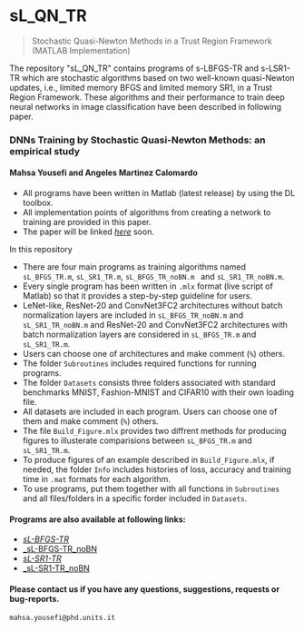 # sL_QN_TR
> Stochastic Quasi-Newton Methods in a Trust Region Framework (MATLAB Implementation)


The repository "sL_QN_TR" contains programs of s-LBFGS-TR and s-LSR1-TR which are stochastic algorithms based on two well-known quasi-Newton updates, i.e., 
limited memory BFGS and limited memory SR1, in a Trust Region Framework. 
These algorithms and their performance to train deep neural networks in image classification have been described in following paper. 

### DNNs Training by Stochastic Quasi-Newton Methods: an empirical study
#### Mahsa Yousefi and Angeles Martinez Calomardo 

* All programs have been written in Matlab (latest release) by using the DL toolbox.
* All implementation points of algorithms from creating a network to training are provided in this paper.
* The paper will be linked [_here_](https://github.com/MATHinDL/sL_QN_TR) soon.

In this repository
* There are four main programs as training algorithms named ```sL_BFGS_TR.m```, ```sL_SR1_TR.m```, ```sL_BFGS_TR_noBN.m ``` and ```sL_SR1_TR_noBN.m```. 
* Every single program has been written in ```.mlx``` format (live script of Matlab) so that it provides a step-by-step guideline for users. 
* LeNet-like, ResNet-20 and ConvNet3FC2 architectures without batch normalization layers are included in ```sL_BFGS_TR_noBN.m``` and ```sL_SR1_TR_noBN.m``` 
and ResNet-20 and ConvNet3FC2 architectures with batch normalization layers are considered in ``` sL_BFGS_TR.m ``` and ```sL_SR1_TR.m```.
* Users can choose one of architectures and make comment (`%`) others.
* The folder `Subroutines` includes required functions for running programs.
* The folder `Datasets` consists three folders associated with standard benchmarks MNIST, Fashion-MNIST and CIFAR10 with their own loading file. 
* All datasets are included in each program. Users can choose one of them and make comment (`%`) others.
* The file `Build_Figure.mlx` provides two diffrent methods for producing figures to illusterate comparisions between ```sL_BFGS_TR.m``` and ```sL_SR1_TR.m```. 
* To produce figures of an example described in `Build_Figure.mlx`, if needed, the folder `Info` includes histories of loss, accuracy and training time in `.mat` formats for each algorithm.
* To use programs, put them together with all functions in `Subroutines` and all files/folders in a specific forder included in `Datasets`.
#### Programs are also available at following links:
*  [_sL-BFGS-TR_](file:///E:/Doc_Files_Codes/Publications/Emrical__2021/EmpiricalStudy_2021_Files_for_Github/Programs_in_HTML/sL_BFGS_TR.html)
*  [_sL-BFGS-TR_noBN](file:///E:/Doc_Files_Codes/Publications/Emrical__2021/EmpiricalStudy_2021_Files_for_Github/Programs_in_HTML/sL_BFGS_TR__noBN.html)
*  [_sL-SR1-TR_](file:///E:/Doc_Files_Codes/Publications/Emrical__2021/EmpiricalStudy_2021_Files_for_Github/Programs_in_HTML/sL_SR1_TR.html)
*  [_sL-SR1-TR_noBN](https://github.com/MATHinDL/sL_QN_TR/Programs_in_HTML/sL_BFGS_TR.html)


#### Please contact us if you have any questions, suggestions, requests or bug-reports.
`mahsa.yousefi@phd.units.it`

